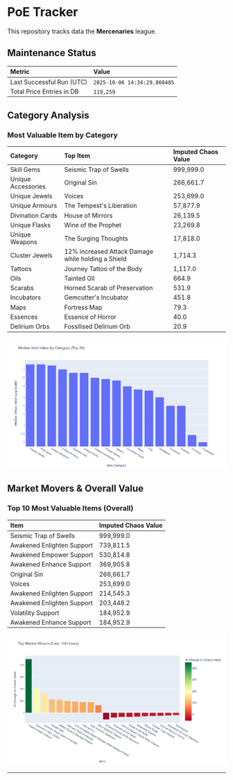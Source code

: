 # PoE Tracker

This repository tracks data the **Mercenaries** league.

## Maintenance Status

<!-- START_MAINTENANCE -->
| Metric | Value |
|:---|:---|
| Last Successful Run (UTC) | `2025-10-06 14:34:29.860485` |
| Total Price Entries in DB | `119,259` |

<!-- END_MAINTENANCE -->

## Category Analysis

<!-- START_CATEGORY_ANALYSIS -->
### Most Valuable Item by Category
| Category | Top Item | Imputed Chaos Value |
| :--- | :--- | :--- |
| Skill Gems | Seismic Trap of Swells | 999,999.0 |
| Unique Accessories | Original Sin | 266,661.7 |
| Unique Jewels | Voices | 253,699.0 |
| Unique Armours | The Tempest's Liberation | 57,877.9 |
| Divination Cards | House of Mirrors | 26,139.5 |
| Unique Flasks | Wine of the Prophet | 23,269.8 |
| Unique Weapons | The Surging Thoughts | 17,818.0 |
| Cluster Jewels | 12% increased Attack Damage while holding a Shield | 1,714.3 |
| Tattoos | Journey Tattoo of the Body | 1,117.0 |
| Oils | Tainted Oil | 664.9 |
| Scarabs | Horned Scarab of Preservation | 531.9 |
| Incubators | Gemcutter's Incubator | 451.8 |
| Maps | Fortress Map | 79.3 |
| Essences | Essence of Horror | 40.0 |
| Delirium Orbs | Fossilised Delirium Orb | 20.9 |


![Category Analysis Chart](charts/category_analysis.png)
<!-- END_CATEGORY_ANALYSIS -->

## Market Movers & Overall Value

<!-- START_ANALYSIS -->
### Top 10 Most Valuable Items (Overall)
| Item | Imputed Chaos Value |
| :--- | :--- |
| Seismic Trap of Swells | 999,999.0 |
| Awakened Enlighten Support | 739,811.5 |
| Awakened Empower Support | 530,814.8 |
| Awakened Enhance Support | 369,905.8 |
| Original Sin | 266,661.7 |
| Voices | 253,699.0 |
| Awakened Enlighten Support | 214,545.3 |
| Awakened Enlighten Support | 203,448.2 |
| Volatility Support | 184,952.9 |
| Awakened Enhance Support | 184,952.9 |


![Market Movers Chart](charts/market_movers.png)
<!-- END_ANALYSIS -->

---
